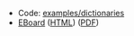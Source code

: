* Code: [examples/dictionaries](../examples/dictionaries)
* [EBoard](../eboards/40.md) 
  ([HTML](../eboards/40.html))
  ([PDF](../eboards/40.pdf))
